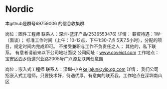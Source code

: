 # Nordic
本github是群号69759006 的信息收集群

岗位：固件工程师
联系人：深圳-蓝牙产品(2536553476)
详情：
薪资待遇：1W-（面谈）；
标准工作时间（上午：10-12点，下午1:30-7点  5天7.5小时），分配的项目，规定时间内完成即可。
不接受兼职与工作不负责任之人；
其他的，私下联系。
有意者请前来以下公司地址面议
公司网址：www.coveiot.com
工作地点：宝安区西乡街道兴业路2005号广兴源互联网创意园


岗位：嵌入式工程师
联系人：深圳-小白<kejiajun@vip.qq.com>
详情：
我们公司招嵌入式工程师，只要技术好，待遇优厚，有意向的联系我，工作地点在深圳南山区

